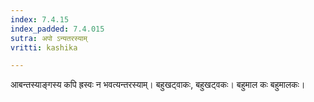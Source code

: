 ```yaml
---
index: 7.4.15
index_padded: 7.4.015
sutra: अपो ऽन्यतरस्याम्
vritti: kashika

---
```

आबन्तस्याङ्गस्य कपि ह्रस्वः न भवत्यन्तरस्याम्। बहुखट्वाकः, बहुखट्वकः। बहुमाल कः बहुमालकः।